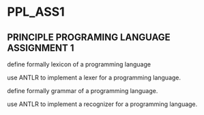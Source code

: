 # PPL_ASS1
## PRINCIPLE PROGRAMING LANGUAGE ASSIGNMENT 1

define formally lexicon of a programming language

use ANTLR to implement a lexer for a programming language.

define formally grammar of a programming language.

use ANTLR to implement a recognizer for a programming language.

